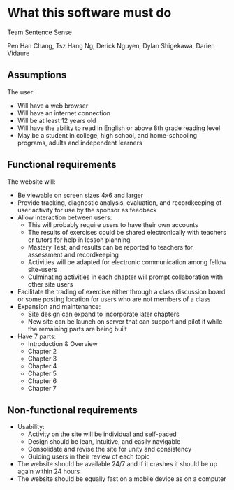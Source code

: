 # What this software must do

Team Sentence Sense

Pen Han Chang, Tsz Hang Ng, Derick Nguyen, Dylan Shigekawa, Darien Vidaure

## Assumptions

The user:

+ Will have a web browser
+ Will have an internet connection
+ Will be at least 12 years old
+ Will have the ability to read in English or above 8th grade reading level
+ May be a student in college, high school, and home-schooling programs, adults and independent learners


## Functional requirements

The website will:

+ Be viewable on screen sizes 4x6 and larger
+ Provide  tracking, diagnostic analysis, evaluation, and recordkeeping of user activity for use by the sponsor as feedback
+ Allow interaction between users:
   + This will probably require users to have their own accounts
   + The results of exercises could be shared electronically with teachers or tutors for help in lesson planning
   + Mastery Test, and results can be reported to teachers for assessment and recordkeeping
   + Activities will be adapted for electronic communication among fellow site-users
   + Culminating activities in each chapter will prompt collaboration with other site users
+ Facilitate the trading of exercise either through a class discussion board or some posting location for users who are not members of a class
+ Expansion and maintenance:
   + Site design can expand to incorporate later chapters
   + New site can be launch on server that can support and pilot it while the remaining parts are being built
+ Have 7 parts:
   + Introduction & Overview
   + Chapter 2
   + Chapter 3
   + Chapter 4
   + Chapter 5
   + Chapter 6
   + Chapter 7


## Non-functional requirements

+ Usability:
   + Activity on the site will be individual and self-paced
   + Design should be lean, intuitive, and easily navigable
   + Consolidate and revise the site for unity and consistency
   + Guiding users in their review of each topic
+ The website should be available 24/7 and if it crashes it should be up again within 24 hours
+ The website should be equally fast on a mobile device as on a computer
 


